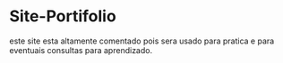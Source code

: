 # Site-Portifolio

este site esta altamente comentado pois sera usado para pratica e para eventuais consultas para aprendizado.

